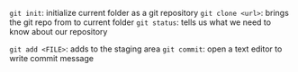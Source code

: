 `git init`: initialize current folder as a git repository
`git clone <url>`: brings the git repo from <url> to current folder
`git status`: tells us what we need to know about our repository

`git add <FILE>`: adds <FILE> to the staging area
`git commit`: open a text editor to write commit message 